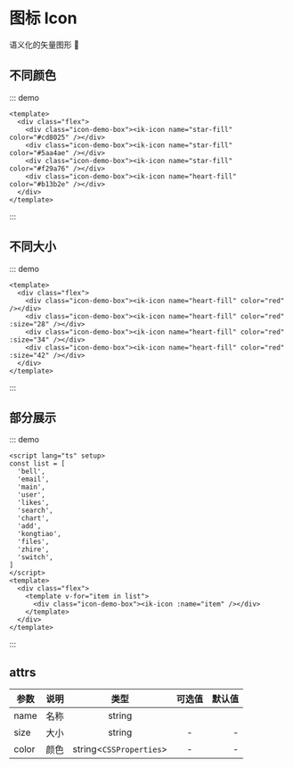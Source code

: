 # 图标 Icon

语义化的矢量图形 🐥

## 不同颜色

::: demo

```vue
<template>
  <div class="flex">
    <div class="icon-demo-box"><ik-icon name="star-fill" color="#cd8025" /></div>
    <div class="icon-demo-box"><ik-icon name="star-fill" color="#5aa4ae" /></div>
    <div class="icon-demo-box"><ik-icon name="star-fill" color="#f29a76" /></div>
    <div class="icon-demo-box"><ik-icon name="heart-fill" color="#b13b2e" /></div>
  </div>
</template>
```

:::

## 不同大小

::: demo

```vue
<template>
  <div class="flex">
    <div class="icon-demo-box"><ik-icon name="heart-fill" color="red" /></div>
    <div class="icon-demo-box"><ik-icon name="heart-fill" color="red" :size="28" /></div>
    <div class="icon-demo-box"><ik-icon name="heart-fill" color="red" :size="34" /></div>
    <div class="icon-demo-box"><ik-icon name="heart-fill" color="red" :size="42" /></div>
  </div>
</template>
```

:::

## 部分展示

::: demo

```vue
<script lang="ts" setup>
const list = [
  'bell',
  'email',
  'main',
  'user',
  'likes',
  'search',
  'chart',
  'add',
  'kongtiao',
  'files',
  'zhire',
  'switch',
]
</script>
<template>
  <div class="flex">
    <template v-for="item in list">
      <div class="icon-demo-box"><ik-icon :name="item" /></div>
    </template>
  </div>
</template>
```

:::

## attrs

| 参数  | 说明 |          类型           | 可选值 | 默认值 |
| ----- | :--: | :---------------------: | :----: | -----: |
| name  | 名称 |         string          |        |        |
| size  | 大小 |         string          |   -    |      - |
| color | 颜色 | string<`CSSProperties`> |   -    |      - |

<style lang="scss">
  .flex {
    display: flex;
    flex-wrap: wrap;
  }
  .icon-demo-box {
    padding: 15px;
    transition: all .2s;
    cursor: pointer;
    border-radius: 4px;
    &:hover {
      box-shadow: 0 6px 16px -8px #00000014,
                  0 9px 28px #0000000d,
                  0 12px 48px 16px #00000008;
      transform: scale(1.3);
    }
  }
</style>
